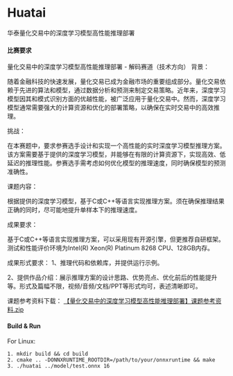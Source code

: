 # Huatai
华泰量化交易中的深度学习模型高性能推理部署

#### 比赛要求

量化交易中的深度学习模型高性能推理部署 - 解码赛道（技术方向）
背景：

随着金融科技的快速发展，量化交易已成为金融市场的重要组成部分。量化交易依赖于先进的算法和模型，通过数据分析和预测来制定交易策略。近年来，深度学习模型因其和模式识别方面的优越性能，被广泛应用于量化交易中。然而，深度学习模型通常需要强大的计算资源和优化的部署策略，以确保在实时交易中的高效推理。



挑战：

在本赛题中，要求参赛选手设计和实现一个高性能的实时深度学习模型推理方案。该方案需要基于提供的深度学习模型，并能够在有限的计算资源下，实现高效、低延迟的推理性能。参赛选手需考虑如何优化模型的推理速度，同时确保模型的预测准确性。



课题内容：

根据提供的深度学习模型，基于C或C++等语言实现推理方案。须在确保推理结果正确的同时，尽可能地提升单样本下的推理速度。



成果要求：

基于C或C++等语言实现推理方案，可以采用现有开源引擎，但更推荐自研框架。测试和性能评价环境为Intel(R) Xeon(R) Platinum 8268 CPU、128GB内存。

成果形式要求：
1、推理代码和依赖库，并提供运行示例。

2、提供作品介绍：展示推理方案的设计思路、优势亮点、优化前后的性能提升等。形式及篇幅不限，视频/音频/文档/PPT等形式均可，表述清晰即可。



课题参考资料下载：
[【量化交易中的深度学习模型高性能推理部署】课题参考资料.zip](https://uploadfiles.nowcoder.com/files/20240530/328440_1717063678881/%E9%87%8F%E5%8C%96%E4%BA%A4%E6%98%93%E4%B8%AD%E7%9A%84%E6%B7%B1%E5%BA%A6%E5%AD%A6%E4%B9%A0%E6%A8%A1%E5%9E%8B%E9%AB%98%E6%80%A7%E8%83%BD%E6%8E%A8%E7%90%86%E9%83%A8%E7%BD%B2%E8%AF%BE%E9%A2%98%E5%8F%82%E8%80%83%E8%B5%84%E6%96%99.zip)



#### Build & Run
For Linux:  
```
1. mkdir build && cd build
2. cmake .. -DONNXRUNTIME_ROOTDIR=/path/to/your/onnxruntime && make
3. ./huatai ../model/test.onnx 16
```